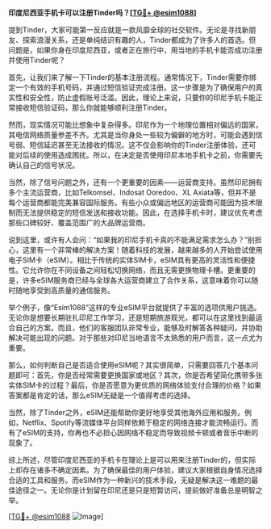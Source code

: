 **印度尼西亚手机卡可以注册Tinder吗？[[TG💪+ @esim1088](https://t.me/s/esim1088)]**

提到Tinder，大家可能第一反应就是一款风靡全球的社交软件。无论是寻找新朋友、探索浪漫关系，还是单纯结识有趣的人，Tinder都成为了许多人的首选。但问题是，如果你身在印度尼西亚，或者正在旅行中，用当地的手机卡能否成功注册并使用Tinder呢？

首先，让我们来了解一下Tinder的基本注册流程。通常情况下，Tinder需要你绑定一个有效的手机号码，并通过短信验证完成注册。这一步骤是为了确保用户的真实性和安全性，防止虚假账号泛滥。因此，理论上来说，只要你的印尼手机卡能正常接收短信验证码，那么你就能够顺利注册Tinder。

然而，现实情况可能比想象中复杂得多。印尼作为一个地理位置相对偏远的国家，其电信网络质量参差不齐。尤其是当你身处一些较为偏僻的地方时，可能会遇到信号弱、短信延迟甚至无法接收的情况。这不仅会影响你的Tinder注册体验，还可能对后续的使用造成困扰。所以，在决定是否使用印尼本地手机卡之前，你需要先确认自己的信号状况。

当然，除了信号问题之外，还有一个更重要的因素——运营商支持。虽然印尼拥有多个主流运营商，比如Telkomsel、Indosat Ooredoo、XL Axiata等，但并不是每个运营商都能完美兼容国际服务。有些小众或偏远地区的运营商可能因为技术限制而无法提供稳定的短信发送和接收功能。因此，在选择手机卡时，建议优先考虑那些口碑较好、覆盖范围广的大品牌运营商。

说到这里，或许有人会问：“如果我的印尼手机卡真的不能满足需求怎么办？”别担心，这里有一个非常棒的解决方案！随着科技的发展，越来越多的人开始尝试使用电子SIM卡（eSIM）。相比于传统的实体SIM卡，eSIM具有更高的灵活性和便捷性。它允许你在不同设备之间轻松切换网络，而且无需更换物理卡槽。更重要的是，许多eSIM服务商已经与全球各大运营商建立了合作关系，这意味着你可以随时随地享受到高质量的通信服务。

举个例子，像“Esim1088”这样的专业eSIM平台就提供了丰富的选项供用户挑选。无论你是想要长期驻扎印尼工作学习，还是短期旅游观光，都可以在这里找到最适合自己的方案。而且，他们的客服团队非常专业，能够及时解答各种疑问，并协助解决可能出现的问题。对于那些对印尼当地语言不太熟悉的用户而言，这一点尤为重要。

那么，如何判断自己是否适合使用eSIM呢？其实很简单，只需要回答几个基本问题即可：首先，你是否经常需要更换国家或地区？其次，你是否希望简化携带多张实体SIM卡的过程？最后，你是否愿意为更优质的网络体验支付合理的价格？如果答案都是肯定的话，那么eSIM无疑是一个值得考虑的选择。

当然，除了Tinder之外，eSIM还能帮助你更好地享受其他海外应用和服务。例如，Netflix、Spotify等流媒体平台同样依赖于稳定的网络连接才能流畅运行。而有了eSIM的支持，你再也不必担心因网络不稳定而导致视频卡顿或者音乐中断的现象了。

综上所述，尽管印度尼西亚的手机卡在理论上是可以用来注册Tinder的，但实际上却存在诸多不确定因素。为了确保最佳的用户体验，建议大家根据自身情况选择合适的工具和服务。而eSIM作为一种新兴的技术手段，无疑是解决这一难题的最佳途径之一。无论你是计划留在印尼还是只是短暂访问，提前做好准备总是明智之举。

[[TG💪+ @esim1088](https://t.me/s/esim1088) ![Image](https://i.postimg.cc/4NQfJmqS/Snipaste-2025-05-13-00-14-12.png)]